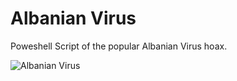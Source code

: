 # Albanian Virus 
Poweshell Script of the popular Albanian Virus hoax.

![Albanian Virus](http://i.imgur.com/XrY1fe9.png)

